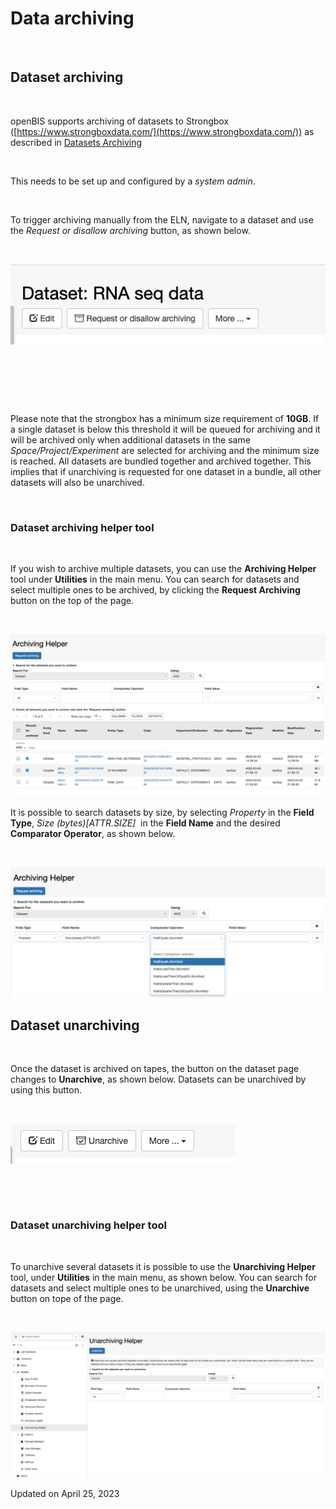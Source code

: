 # Data archiving

[](# "Print this article")

 

## Dataset archiving

 

openBIS supports archiving of datasets to Strongbox
([https://www.strongboxdata.com/](https://www.strongboxdata.com/)) as
described in [Datasets
Archiving](https://unlimited.ethz.ch/display/openBISDoc2010/Archiving+Datasets)

 

This needs to be set up and configured by a *system admin*.

 

To trigger archiving manually from the ELN, navigate to a dataset and
use the *Request or disallow archiving* button, as shown below.

 

![image info](img/archiving-button.png)

 

 

 

Please note that the strongbox has a minimum size requirement of
**10GB**. If a single dataset is below this threshold it will be queued
for archiving and it will be archived only when additional datasets in
the same *Space/Project/Experiment* are selected for archiving and the
minimum size is reached. All datasets are bundled together and archived
together. This implies that if unarchiving is requested for one dataset
in a bundle, all other datasets will also be unarchived.

 

### Dataset archiving helper tool

 

If you wish to archive multiple datasets, you can use the **Archiving
Helper** tool under **Utilities** in the main menu. You can search for
datasets and select multiple ones to be archived, by clicking the
**Request Archiving** button on the top of the page.

 

![image info](img/archiving-helper-1024x529.png)

It is possible to search datasets by size, by selecting *Property* in
the **Field Type**, *Size (bytes)\[ATTR.SIZE\]*  in the **Field Name**
and the desired **Comparator Operator**, as shown below.

 

![image info](img/arciving-helper-search-by-size-1024x423.png)

## Dataset unarchiving

 

Once the dataset is archived on tapes, the button on the dataset page
changes to **Unarchive**, as shown below. Datasets can be unarchived by
using this button.

 

![image info](img/Unarchive.png)

 

 


### Dataset unarchiving helper tool

 

To unarchive several datasets it is possible to use the **Unarchiving
Helper** tool, under **Utilities** in the main menu, as shown below. You
can search for datasets and select multiple ones to be unarchived, using
the **Unarchive** button on tope of the page.

 

![image info](img/unarchiving-helper-1024x473.png)

Updated on April 25, 2023
